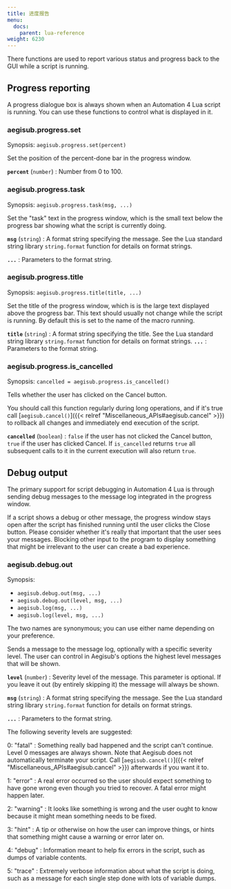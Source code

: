 ```yaml
---
title: 进度报告
menu:
  docs:
    parent: lua-reference
weight: 6230
---
```


There functions are used to report various status and progress back to the GUI
while a script is running.

## Progress reporting  ##
A progress dialogue box is always shown when an Automation 4 Lua script is
running. You can use these functions to control what is displayed in it.

### aegisub.progress.set  ###
Synopsis: `aegisub.progress.set(percent)`

Set the position of the percent-done bar in the progress window.

**`percent`** (`number`)
: Number from 0 to 100.

### aegisub.progress.task  ###
Synopsis: `aegisub.progress.task(msg, ...)`

Set the "task" text in the progress window, which is the small text below the
progress bar showing what the script is currently doing.

**`msg`** (`string`)
: A format string specifying the message. See the Lua standard string library
`string.format` function for details on format strings.

**`...`**
: Parameters to the format string.

### aegisub.progress.title  ###
Synopsis: `aegisub.progress.title(title, ...)`

Set the title of the progress window, which is is the large text displayed
above the progress bar. This text should usually not change while the script
is running. By default this is set to the name of the macro running.

**`title`** (`string`)
: A format string specifying the title. See the Lua standard string library
`string.format` function for details on format strings.
**`...`**
: Parameters to the format string.

### aegisub.progress.is_cancelled  ###
Synopsis: `cancelled = aegisub.progress.is_cancelled()`

Tells whether the user has clicked on the Cancel button.

You should call this function regularly during long operations, and if it's
true call [`aegisub.cancel()`]({{< relref "Miscellaneous_APIs#aegisub.cancel" >}}) to
rollback all changes and immediately end execution of the script.

**`cancelled`** (`boolean`)
: `false` if the user has not clicked the Cancel button, `true` if the user has
clicked Cancel. If `is_cancelled` returns `true` all subsequent calls to it in
the current execution will also return `true`.

## Debug output  ##
The primary support for script debugging in Automation 4 Lua is through sending
debug messages to the message log integrated in the progress window.

If a script shows a debug or other message, the progress window stays open
after the script has finished running until the user clicks the Close button.
Please consider whether it's really that important that the user sees your
messages. Blocking other input to the program to display something that might
be irrelevant to the user can create a bad experience.

### aegisub.debug.out  ###
Synopsis:

* `aegisub.debug.out(msg, ...)`
* `aegisub.debug.out(level, msg, ...)`
* `aegisub.log(msg, ...)`
* `aegisub.log(level, msg, ...)`

The two names are synonymous; you can use either name depending on your
preference.

Sends a message to the message log, optionally with a specific severity level.
The user can control in Aegisub's options the highest level messages that will
be shown.

**`level`** (`number`)
: Severity level of the message. This parameter is optional. If you leave it
out (by entirely skipping it) the message will always be shown.

**`msg`** (`string`)
: A format string specifying the message. See the Lua standard string library
`string.format` function for details on format strings.

**`...`**
: Parameters to the format string.

The following severity levels are suggested:

0: "fatal"
: Something really bad happened and the script can't continue. Level 0 messages
are always shown. Note that Aegisub does not automatically terminate your
script. Call [`aegisub.cancel()`]({{< relref "Miscellaneous_APIs#aegisub.cancel" >}})
afterwards if you want it to.

1: "error"
: A real error occurred so the user should expect something to have gone wrong
even though you tried to recover. A fatal error might happen later.

2: "warning"
: It looks like something is wrong and the user ought to know because it might
mean something needs to be fixed.

3: "hint"
: A tip or otherwise on how the user can improve things, or hints that
something might cause a warning or error later on.

4: "debug"
: Information meant to help fix errors in the script, such as dumps of variable
contents.

5: "trace"
: Extremely verbose information about what the script is doing, such as a
message for each single step done with lots of variable dumps.
